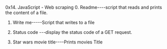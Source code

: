 0x14. JavaScript - Web scraping
0. Readme----script that reads and prints the content of a file.
1. Write me-----Script that writes to a file


2. Status code ---display the status code of a GET request.
3. Star wars movie title----Prints movies Title
